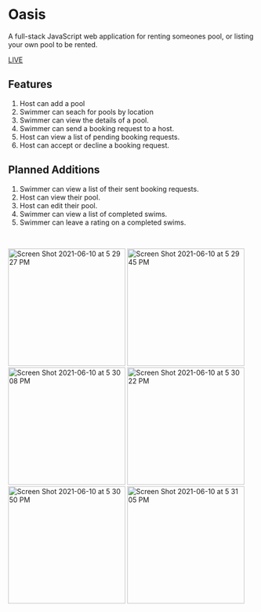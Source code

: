 # Oasis

A full-stack JavaScript web application for renting someones pool, or listing your own pool to be rented.

[LIVE](https://swim-oasis.herokuapp.com/)

## Features
1. Host can add a pool
2. Swimmer can seach for pools by location
3. Swimmer can view the details of a pool.
4. Swimmer can send a booking request to a host.
5. Host can view a list of pending booking requests.
6. Host can accept or decline a booking request.

## Planned Additions
1. Swimmer can view a list of their sent booking requests.
2. Host can view their pool.
3. Host can edit their pool.
4. Swimmer can view a list of completed swims.
5. Swimmer can leave a rating on a completed swims.


&nbsp;  

<img width="239" alt="Screen Shot 2021-06-10 at 5 29 27 PM" src="https://user-images.githubusercontent.com/78885956/121613596-af588180-ca11-11eb-98d7-d479cff4528f.png"> <img width="239" alt="Screen Shot 2021-06-10 at 5 29 45 PM" src="https://user-images.githubusercontent.com/78885956/121613597-b089ae80-ca11-11eb-83af-a485e453e2cc.png"> <img width="239" alt="Screen Shot 2021-06-10 at 5 30 08 PM" src="https://user-images.githubusercontent.com/78885956/121613598-b1224500-ca11-11eb-8fce-b2da39fb93a7.png"> <img width="239" alt="Screen Shot 2021-06-10 at 5 30 22 PM" src="https://user-images.githubusercontent.com/78885956/121613600-b1badb80-ca11-11eb-9977-6a7208349c36.png"> <img width="239" alt="Screen Shot 2021-06-10 at 5 30 50 PM" src="https://user-images.githubusercontent.com/78885956/121613601-b2537200-ca11-11eb-8a05-7bf39a83b55a.png"> <img width="239" alt="Screen Shot 2021-06-10 at 5 31 05 PM" src="https://user-images.githubusercontent.com/78885956/121613602-b2537200-ca11-11eb-8500-fb82fddf041e.png">

